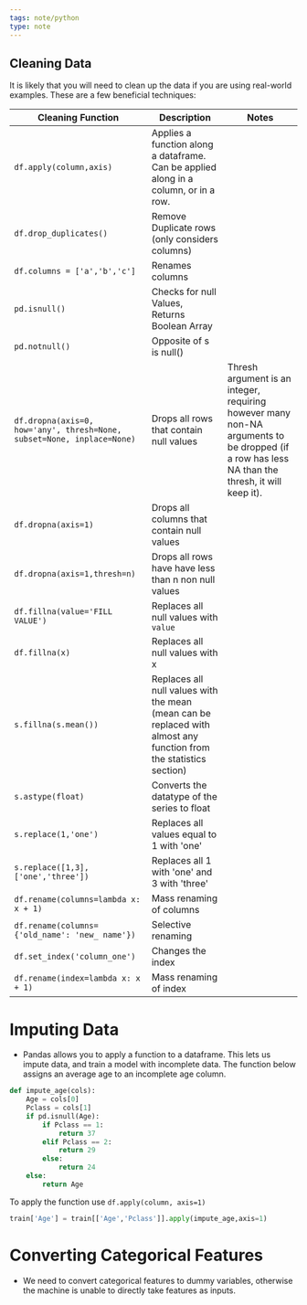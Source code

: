 ```yaml
---
tags: note/python
type: note
---
```

## Cleaning Data

It is likely that you will need to clean up the data if you are using real-world examples. These are a few beneficial techniques:

| Cleaning Function                                                      | Description                                                                                                        | Notes                                                                                                                                         |
| ---------------------------------------------------------------------- | ------------------------------------------------------------------------------------------------------------------ | --------------------------------------------------------------------------------------------------------------------------------------------- |
| `df.apply(column,axis)`                                                | Applies a function along a dataframe. Can be applied along in a column, or in a row.                               |                                                                                                                                               |
| `df.drop_duplicates()`                                                 | Remove Duplicate rows (only considers columns)                                                                     |                                                                                                                                               |
| `df.columns = ['a','b','c']`                                           | Renames columns                                                                                                    |                                                                                                                                               |
| `pd.isnull()`                                                          | Checks for null Values, Returns Boolean Array                                                                      |                                                                                                                                               |
| `pd.notnull()`                                                         | Opposite of s is null()                                                                                            |                                                                                                                                               |
| `df.dropna(axis=0, how='any', thresh=None, subset=None, inplace=None)` | Drops all rows that contain null values                                                                            | Thresh argument is an integer, requiring however many non-NA arguments to be dropped (if a row has less NA than the thresh, it will keep it). |
| `df.dropna(axis=1)`                                                    | Drops all columns that contain null values                                                                         |                                                                                                                                               |
| `df.dropna(axis=1,thresh=n)`                                           | Drops all rows have have less than n non null values                                                               |                                                                                                                                               |
| `df.fillna(value='FILL VALUE')`                                        | Replaces all null values with `value`                                                                              |                                                                                                                                               |
| `df.fillna(x)`                                                         | Replaces all null values with x                                                                                    |                                                                                                                                               |
| `s.fillna(s.mean())`                                                   | Replaces all null values with the mean (mean can be replaced with almost any function from the statistics section) |                                                                                                                                               |
| `s.astype(float)`                                                      | Converts the datatype of the series to float                                                                       |                                                                                                                                               |
| `s.replace(1,'one')`                                                   | Replaces all values equal to 1 with 'one'                                                                          |                                                                                                                                               |
| `s.replace([1,3],['one','three'])`                                     | Replaces all 1 with 'one' and 3 with 'three'                                                                       |                                                                                                                                               |
| `df.rename(columns=lambda x: x + 1)`                                   | Mass renaming of columns                                                                                           |                                                                                                                                               |
| `df.rename(columns={'old_name': 'new_ name'})`                         | Selective renaming                                                                                                 |                                                                                                                                               |
| `df.set_index('column_one')`                                           | Changes the index                                                                                                  |                                                                                                                                               |
| `df.rename(index=lambda x: x + 1)`                                     | Mass renaming of index                                                                                             |                                                                                                                                               |

# Imputing Data
- Pandas allows you to apply a function to a dataframe. This lets us impute data, and train a model with incomplete data. The function below assigns an average age to an incomplete age column. 
```python
def impute_age(cols):
    Age = cols[0]
    Pclass = cols[1]
    if pd.isnull(Age):
        if Pclass == 1:
            return 37
        elif Pclass == 2:
            return 29
        else:
            return 24
    else:
        return Age
```

To apply the function use `df.apply(column, axis=1)`
```python
train['Age'] = train[['Age','Pclass']].apply(impute_age,axis=1)
```


# Converting Categorical Features
- We need to convert categorical features to dummy variables, otherwise the machine is unable to directly take features as inputs. 